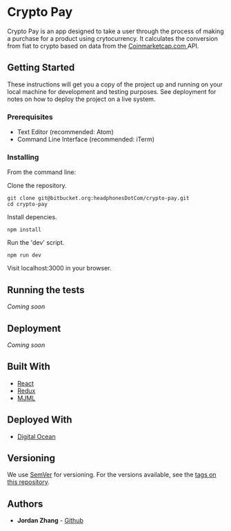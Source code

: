 # Crypto Pay

Crypto Pay is an app designed to take a user through the process of making a purchase for a product using crytocurrency. It calculates the conversion from fiat to crypto based on data from the [Coinmarketcap.com ](http://coinmarketcap.com) API.

## Getting Started

These instructions will get you a copy of the project up and running on your local machine for development and testing purposes. See deployment for notes on how to deploy the project on a live system.

### Prerequisites

* Text Editor (recommended: Atom)
* Command Line Interface (recommended: iTerm)

### Installing

From the command line:

Clone the repository.

```
git clone git@bitbucket.org:headphonesDotCom/crypto-pay.git
cd crypto-pay
```

Install depencies.

```
npm install
```

Run the 'dev' script.

```
npm run dev
```

Visit localhost:3000 in your browser.

## Running the tests

_Coming soon_

## Deployment

_Coming soon_

## Built With

* [React](http://reactjs.org)
* [Redux](http://redux.js.org)
* [MJML](http://mjml.io)

## Deployed With

* [Digital Ocean](http://digitalocean.com)

## Versioning

We use [SemVer](http://semver.org/) for versioning. For the versions available, see the [tags on this repository](https://github.com/your/project/tags).

## Authors

* **Jordan Zhang** - [Github](https://github.com/jzhang729)
